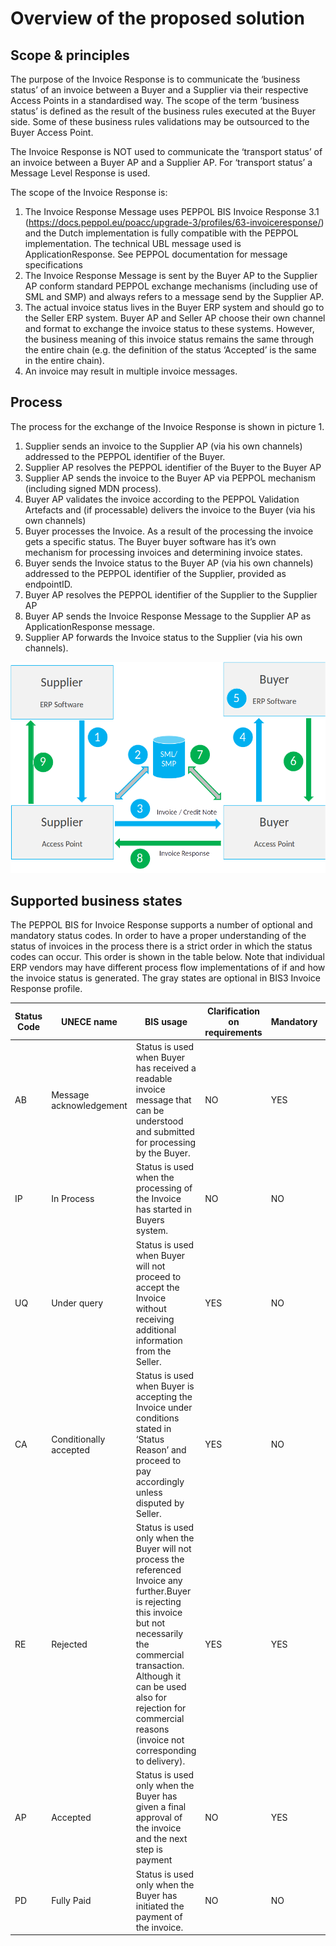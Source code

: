 # Overview of the proposed solution

## Scope & principles

The purpose of the Invoice Response is to communicate the ‘business status’ of an invoice between a Buyer and a Supplier via their respective Access Points in a standardised way.
The scope of the term ‘business status’ is defined as the result of the business rules executed at the Buyer side. Some of these business rules validations may be outsourced to the Buyer Access Point.

The Invoice Response is NOT used to communicate the ‘transport status’ of an invoice between a Buyer AP and a Supplier AP. For ‘transport status’ a Message Level Response is used.

The scope of the Invoice Response is:

1. The Invoice Response Message uses PEPPOL BIS Invoice Response 3.1 (https://docs.peppol.eu/poacc/upgrade-3/profiles/63-invoiceresponse/) and the Dutch implementation is fully compatible with the PEPPOL implementation. The technical UBL message used is ApplicationResponse. See PEPPOL documentation for message specifications
2. The Invoice Response Message is sent by the Buyer AP to the Supplier AP conform standard PEPPOL exchange mechanisms (including use of SML and SMP) and always refers to a message send by the Supplier AP. 
3. The actual invoice status lives in the Buyer ERP system and should go to the Seller ERP system. Buyer AP and Seller AP choose their own channel and format to exchange the invoice status to these systems. However, the business meaning of this invoice status remains the same through the entire chain (e.g. the definition of the status ‘Accepted’ is the same in the entire chain).
4. An invoice may result in multiple invoice messages.

## Process

The process for the exchange of the Invoice Response is shown in picture 1.

1. Supplier sends an invoice to the Supplier AP (via his own channels) addressed to the PEPPOL identifier of the Buyer.
2. Supplier AP resolves the PEPPOL identifier of the Buyer to the Buyer AP 
3. Supplier AP sends the invoice to the Buyer AP via PEPPOL mechanism (including signed MDN process).
4. Buyer AP validates the invoice according to the PEPPOL Validation Artefacts and (if processable) delivers the invoice to the Buyer (via his own channels)
5. Buyer processes the Invoice. As a result of the processing the invoice gets a specific status. The Buyer buyer software has it’s own mechanism for processing invoices and determining invoice states.
6. Buyer sends the Invoice status to the Buyer AP (via his own channels) addressed to the PEPPOL identifier of the Supplier, provided as endpointID.
7. Buyer AP resolves the PEPPOL identifier of the Supplier to the Supplier AP
8. Buyer AP sends the Invoice Response Message to the Supplier AP as ApplicationResponse message.
9. Supplier AP forwards the Invoice status to the Supplier (via his own channels).

![Overview](overview.png)

## Supported business states

The PEPPOL BIS for Invoice Response supports a number of optional and mandatory status codes. In order to have a proper understanding of the status of invoices in the process there is a strict order in which the status codes can occur. This order is shown in the table below. Note that individual ERP vendors may have different process flow implementations of if and how the invoice status is generated. The gray states are optional in BIS3 Invoice Response profile.

| Status Code | UNECE name | BIS usage | Clarification on requirements | Mandatory | Final |
|--|----|----------|--|--|--|
| AB | Message acknowledgement | Status is used when Buyer has received a readable invoice message that can be understood and submitted for processing by the Buyer. | NO | YES | NO |
| IP | In Process | Status is used when the processing of the Invoice has started in Buyers system. | NO | NO | NO |
| UQ | Under query | Status is used when Buyer will not proceed to accept the Invoice without receiving additional information from the Seller. | YES | NO | NO |
| CA | Conditionally accepted | Status is used when Buyer is accepting the Invoice under conditions stated in ‘Status Reason’ and proceed to pay accordingly unless disputed by Seller. | YES | NO | NO |
| RE | Rejected | Status is used only when the Buyer will not process the referenced Invoice any further.Buyer is rejecting this invoice but not necessarily the commercial transaction. Although it can be used also for rejection for commercial reasons (invoice not corresponding to delivery). | YES | YES | YES |
| AP | Accepted | Status is used only when the Buyer has given a final approval of the invoice and the next step is payment | NO | YES | YES |
| PD | Fully Paid | Status is used only when the Buyer has initiated the payment of the invoice. | NO | NO | NO |
